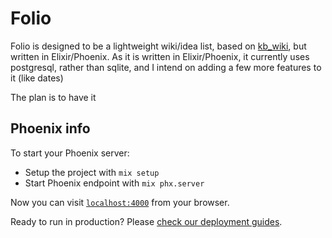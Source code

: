 # Folio

Folio is designed to be a lightweight wiki/idea list, based on [kb_wiki](https://github.com/yumaikas/kbwiki), but written in Elixir/Phoenix. As it is written in Elixir/Phoenix, it currently uses postgresql, rather than sqlite, and I intend on adding a few more features to it (like dates)

The plan is to have it 




## Phoenix info

To start your Phoenix server:

  * Setup the project with `mix setup`
  * Start Phoenix endpoint with `mix phx.server`

Now you can visit [`localhost:4000`](http://localhost:4000) from your browser.

Ready to run in production? Please [check our deployment guides](https://hexdocs.pm/phoenix/deployment.html).
